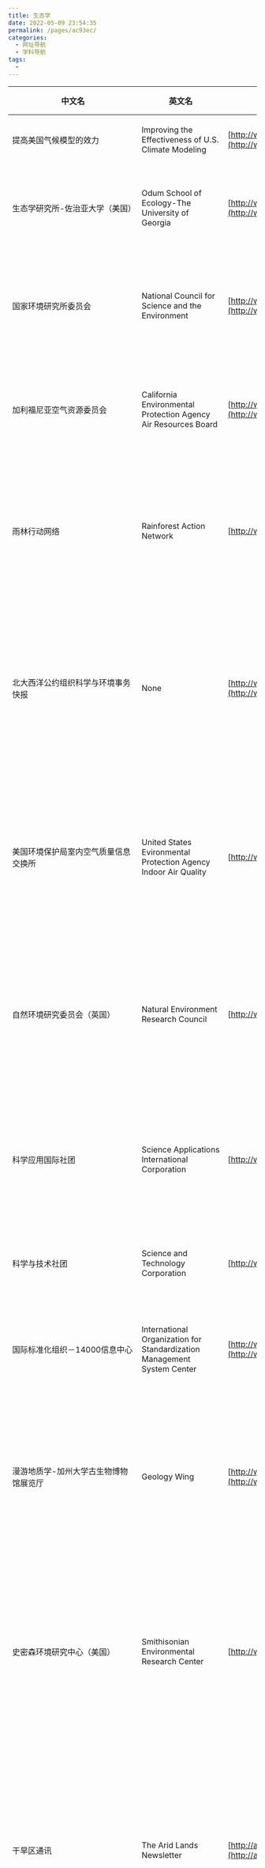 ```yaml
---
title: 生态学
date: 2022-05-09 23:54:35
permalink: /pages/ac93ec/
categories:
  - 网址导航
  - 学科导航
tags:
  - 
---
```

| 中文名                                       | 英文名                                                       |                                                              | 国家     | 管理机构                                                     | 关键词                                                       | 网站介绍                                                     | 类别   | 网站属性       |
| -------------------------------------------- | ------------------------------------------------------------ | ------------------------------------------------------------ | -------- | ------------------------------------------------------------ | ------------------------------------------------------------ | ------------------------------------------------------------ | ------ | -------------- |
| 提高美国气候模型的效力                       | Improving the Effectiveness of U.S. Climate Modeling         | [http://www.nap.edu/catalog/10087.html](http://www.nap.edu/catalog/10087.html) | 美国     | The National Academies Press                                 | 气候模型，文献                                               | 可免费在线浏览全文。                                         | 生态学 | 出版社         |
| 生态学研究所-佐治亚大学（美国）              | Odum School of Ecology-The University of Georgia             | [http://www.ecology.uga.edu/](http://www.ecology.uga.edu/)   | 美国     | Odum School of Ecology-The University of Georgia             | 生态学                                                       | 这是美国佐治亚大学生态学研究所的主页，提供该研究所的研究领域、人力资源、教学计划、出版物等信息。 | 生态学 | 研究所         |
| 国家环境研究所委员会                         | National Council for Science and the Environment             | [http://www.ncseonline.org/](http://www.ncseonline.org/)     | 美国     | National Council for Science and the Environment             | 环境，综合，研究                                             | 该非赢利性组织的目的是建立一个国家环境研究所，以简化环境问题的科学分析和研究。该站点包括通讯、高等教育计划的目录（DHEEP）及与其目标有关的材料。 | 生态学 | 委员会         |
| 加利福尼亚空气资源委员会                     | California Environmental Protection Agency Air Resources Board | [http://www.arb.ca.gov/homepage.htm](http://www.arb.ca.gov/homepage.htm) | 美国     | California Environmental Protection Agency Air               | 空气资源，大气污染，环境保护                                 | 该委员会的使命是通过认识和评价空气污染对国家经济的影响，进而促进实际有效地减少污染影响，来提高和保护公众健康、福利和生态资源。 | 生态学 | 政府机构       |
| 雨林行动网络                                 | Rainforest Action Network                                    | [http://www.ran.org/ran/](http://www.ran.org/ran/)           | 美国     | Rainforest Action Network                                    | 环境，环境哲学，森林，热带雨林                               | 雨林行动网络旨在保护热带雨林和生活在其中的人与野生动植物。本站点内容包括关于雨林及正危及其生存的工程的信息，以及有关保护雨林的行动概况。另外还提供关于生活在雨林中的人与动物的信息。 | 生态学 | 网站           |
| 北大西洋公约组织科学与环境事务快报           | None                                                         | [http://www.vm.ee/nato/science/news.html](http://www.vm.ee/nato/science/news.html) | None     | None                                                         | 化学物质污染区，环境净化，环境安全会议，环境合作项目         | 北大西洋公约组织科学与环境事务快报包括有关被化学物质污染地区的环境净化、环境安全、会议论题的文章。还有一些文章是关于环境基金获得者、会议及国家间的环境保护合作项目。 | 生态学 | 网站，快报     |
| 美国环境保护局室内空气质量信息交换所         | United States Evironmental Protection Agency Indoor Air Quality | [http://www.epa.gov/iaq](http://www.epa.gov/iaq)             | 美国     | United States Evironmental Protection Agency                 | 环境，空气，污染，数据，政府                                 | 美国环境保护局室内空气质量信息服务主页，内容包括：室内空气质量介绍；常见的室内空气污染物；室内空气污染源；建筑内空气质量；室内空气污染和青年人健康；有关室内空气研究和技术信息；室内空气源；美国环境保护局室内空气计划等。 | 生态学 | 国家环保局     |
| 自然环境研究委员会（英国）                   | Natural Environment Research Council                         | [http://www.nerc.ac.uk/](http://www.nerc.ac.uk/)             | 英国     | Natural Environment Research Council                         | 自然，环境，研究                                             | 该委员会是英国政府提供资金支持并管理科学研究的7个研究委员会中的一个，成立于1965年。1993年英国政府白皮书再次重申，自然环境研究委员会是英国所有环境科学方面的研究、监测和培训的牵头机构。 | 生态学 | 委员会         |
| 科学应用国际社团                             | Science Applications International Corporation               | [http://www.saic.com/](http://www.saic.com/)                 | 国际     | None                                                         | 环境，卫生，能源，运输，技术                                 | 本站点致力于提供国家安全、环境、卫生、能源、运输、系统集成这些领域中高技术产品和服务。它介绍了能源、环境、政府、信息技术、卫生、因特网、远程通讯、运输、职业、搜索工具这些方面的分类信息。 | 生态学 | 公司           |
| 科学与技术社团                               | Science and Technology Corporation                           | [http://www.stcnet.com/](http://www.stcnet.com/)             | 美国     | Science and Technology Corporation                           | 大气，环境，研究                                             | 本站点提供大气环境科学方面的专门信息。                       | 生态学 | 公司           |
| 国际标准化组织－14000信息中心                | International Organization for Standardization Management System Center | [http://www.iso14000.com/](http://www.iso14000.com/)         | 国际     | International Organization for Standardization               | 环境，工业，标准化                                           | 该站点由环境工业网站主办。它提供国际标准化组织－14000的概况，国际标准化组织－14000缩略语词表、有关环境管理标准的文章及出版物。 | 生态学 | 机构，公司     |
| 漫游地质学-加州大学古生物博物馆展览厅        | Geology Wing                                                 | [http://www.ucmp.berkeley.edu/exhibit/geology.html](http://www.ucmp.berkeley.edu/exhibit/geology.html) | 美国     | University of California Museum of Paleontology              | 古生物，地质                                                 | 美国Berkeley加州大学古生物博物馆的漫游地质学网站根据地质时标，介绍地球的演化史。从这里可以了解地质时标的历史，地质时标的组成，也可以利用加州大学古生物博物馆的“时间机器”进入特定的地质时期。 | 生态学 | 大学，博物馆， |
| 史密森环境研究中心（美国）                   | Smithisonian Environmental Research Center                   | [http://www.serc.si.edu/](http://www.serc.si.edu/)           | 美国     | Smithisonian Environmental Research Center                   | 地球科学，生物，地理，自然，环境，生态，全球变化，人口       | 史密森环境研究中心（SERC）致力于研究地球生物的生命过程，引导自然景观生态系统的生态问题研究，尤其关注人类活动对生态系统的影响。该中心从全球变化、景观生态学、海岸生态系统生态学、人口与群落生态学等四个不同层次出发，研究发展环境变化测量的方法与设备。 | 生态学 | 研究中心       |
| 干旱区通讯                                   | The Arid Lands Newsletter                                    | [http://ag.arizona.edu/OALS/ALN/ALNHome.html](http://ag.arizona.edu/OALS/ALN/ALNHome.html) | 美国     | The University of Arizona                                    | 干旱区，园艺，建筑，人为沙漠化，生物多样化，美国             | 干旱区通讯是半年期快讯，由设在亚利桑那大学的干旱区研究办公室主办，一般以报纸形式出版，同时也提供网络版。其目的是为干旱区研究者、资源管理者以及决策者寻求重要的事件和议题以供参考，包括干旱区生物多样性保护、建筑物设计风格、园艺、人为沙漠化等。 | 生态学 | 大学           |
| 生态村网络                                   | Gaia Trust-EcoViiages                                        | [http://www.gaia.org/](http://www.gaia.org/)                 | 丹麦     | GEESE (Global Ecovillage Educators for Sustainable Earth.)   | 生态名录，生态企业，生态资源                                 | 该网络由Gaia Trust  和全球生态村网络（GEN）建立，目的是促进人类可持续村落的发展，发布相关的信息。他们提供各种提高生存质量而不破坏环境的信息资料，其包含的内容与生态名录（Eco-Directory）、生态企业（Eco-Businesses）和生态资源（Eco-Resources）有关。 | 生态学 | 网络           |
| 全球环境技术网络                             | None                                                         | [http://www.gnet.org](http://www.gnet.org)                   | None     | None                                                         | 环境，卫生，能源，运输，技术                                 | 该网络由全球环境技术基金会创办，其任务是促进企业、技术、环境集成为可持续的系统。该站点包括政府活动、新闻综述、出版物、日程安排的信息，还有一个交互式的搜索引擎--TechKnow。利用该搜索引擎可从污染物、影响区域、联邦环境保护圆桌会议的结构或活动入手进行检索。 | 生态学 | 基金会         |
| 国家气象服务（美国）                         | National Oceanic and Atmospheric Administration National Weather Service | [http://www.nws.noaa.gov/](http://www.nws.noaa.gov/)         | 美国     | National Oceanic and Atmospheric Administration National Weather Service | 天气，气候，预测                                             | 该网站包含了大范围的权威美国天气预测产品和一些国际气候数据。同时也连接了国家气象服务专门研究中心如气候预报中心和风暴预报中心的主页。 | 生态学 | 政府           |
| 澳大利亚地质调查局                           | Geoscience Australia                                         | [http://www.agso.gov.au](http://www.agso.gov.au)             | 澳大利亚 | Geoscience Australia                                         | 地震学，地震构造图，测量机构，地震，地质灾害，澳大利亚       | 其主要业务包括环境、化石与时代、地质与地球物理学、地下水、矿物及石油等。本站点主要提供有关该组织科研活动、出版物等方面的信息。 | 生态学 | 政府           |
| 美国生态协会                                 | Ecological Society of America                                | [http://www.esa.org/](http://www.esa.org/)                   | 美国     | Ecological Society of America                                | 生态学生物学，有机体环境协会，美国                           | 美国生态协会是美国主要的生态学家的专业组织，在世界各国拥有会员7600多名。自1915年以来，该学会通过出版期刊杂志，发表研究报告，举办科学会议等多种方式，一直坚持应用生态学原理解决环境问题。 | 生态学 | 协会           |
| WeedSciencesSocietyofAmerica                 | Weed Sciences Society of America                             | [http://www.wssa.net/](http://www.wssa.net/)                 | 美国     | Weed Sciences Society of America                             | 杂草科学，杂草防治生态学协会，美国                           | Weed Science; Weed Technology; Society News and Current Topics; Society  Info; Publications; Weed Control; Weed Info; Plant Photos; Related Sites;  Sustain Mbrs; Allen Press; IWSS; NCWSS; WSWS; NEWSS; SWSS; APMS; CWSS | 生态学 | 协会           |
| 生态林荫路                                   | Ecomall：A Place to Help Save the Earth                      | [http://www.ecomall.com](http://www.ecomall.com)             | 美国     | Ecology America， Inc                                        | 食品，服饰，太阳能产品，环境相关                             | EcoMall是一个由具有环境意识的公司组成的团体，他们的产品从食品、服饰到太阳能产品。该站点除了具有环境意识的商人的名录外，还有与环境相关的引文等内容。 | 生态学 | 团体           |
| 国家生态学分析与研究中心（美国）             | National Center for Ecological Analysis and Synthesis        | [http://www.nceas.ucsb.edu/](http://www.nceas.ucsb.edu/)     | 美国     | National Center for Ecological Analysis and Synthesis        | 生态学，生态系统，生态分析研究中心，美国                     | 国家生态学分析与研究中心研究生态系统结构和动力学，以供环境研究人员和资源管理人员利用。该站点包括时事、生态学软件及国家生态学分析与综合中心的论文和报告。 | 生态学 | 研究中心       |
| Savannah河站（美国）                         | Nuclear Knowledge for the Nation                             | [http://www.srs.gov/](http://www.srs.gov/)                   | 美国     | U.S.Department of Energy                                     | 生态，环境，环境管理，环境恢复，污染防治，核燃料，地下水，湿地，撒瓦那河，美国 | 热带草原河流站点主要负责核武器，核燃料的安全贮存，以及环境与核废物的管理。本站点的主要信息包括地下水补救处理、野外指导、湿地保护、相关出版物等。 | 生态学 | 政府           |
| 国家环境卫生科学学会                         | The National Institute of Environmental Health Sciences      | [http://www.niehs.nih.gov/](http://www.niehs.nih.gov/)       | 美国     | The National Institute of Environmental Health Sciences      | 环境科学，环境卫生研究所，美国                               | 从国家环境健康科学学会的主页上，可获得国家环境卫生科学学会提供的所有服务，包括gopher服务器、其生物学主页和其联机期刊《环境卫生展望》。 | 生态学 | 政府，研究所   |
| 美国长期生态学研究网络                       | Long Term Ecological Research Network                        | [http://lternet.edu/](http://lternet.edu/)                   | 美国     | National Science Foundation                                  | 生态学，初级生产量，无机物种群，营养结构，有机物积累，有机物分解，养分无机物研究网络，美国 | 美国长期生态学研究网络由美国国家科学基金会建立，其目的是促进美国长期生态现象的研究，支持综合和比较研究。美国长期生态学研究网络提供有关其项目、会议、相关研究活动及其它ＬＴＥＲ站点的信息。 | 生态学 | 机构           |
| 中国科学院生态环境研究中心                   | 中国科学院生态环境研究中心（Research Center for Eco-Environmental Sciences， Chinese  Academy of Sciences） | [http://www.rcees.ac.cn/](http://www.rcees.ac.cn/)           | 中国     | 中国科学院生态环境研究中心（Research Center for Eco-Environmental Sciences， Chinese  Academy of Sciences） | 生态环境，环境化学，环境工程学，系统生态学，地学研究中心，中国科学院，中国 | 生态环境研究中心的建立，旨在实现环境科学、生态学、地学等学科的相互渗透，发挥综合性、多学科优势，研究与解决地区性、全国性以及全球性重大生态与环境问题。主要研究领域包括环境科学、环境工程学和宏观生态学三大领域.本网站提供了有关中心机构和科研成果的信息。 | 生态学 | 研究所         |
| 地球岛研究所                                 | Earth Island Institute                                       | [http://www.earthisland.org](http://www.earthisland.org)     | 美国     | Earth Island Institute                                       | 环境保护，环境，保护，地球岛屿研究所                         | 该站点是由非赢利性的地球岛研究所建立，该研究所任务是帮助那些保护、防护和恢复性的计划的发展。该站点提供与上述计划相关的信息，其中的数据库可通过关键词查询。 | 生态学 | 研究所         |
| 国家环境保护总局南京环境科学研究所           | 国家环境保护总局南京环境科学研究所                           | [http://www.nies.org/](http://www.nies.org/)                 | 中国     | 国家环境保护总局南京环境科学研究所                           | 环境科学，环境保护，生物多样性，环境标准，生态规划，研究所，南京，中国 | 主要从事建设项目环境影响评价、资源开发项目环境影响评价和进口废物环境风险评价，涉及能源、建材、化工、石化、印染、水利、农业资源开发等十多个行业。另外在小城镇环境规划、区域环境影响评价与规划方面亦有突出贡献。 | 生态学 | 研究所         |
| 雪与雪崩的术语表                             | Avalanche Center Glossary                                    | [http://www.csac.org/Education/glossary/](http://www.csac.org/Education/glossary/) | None     | Avalanche Center                                             | 雪崩术语                                                     | 无                                                           | 生态学 | 网址           |
| 世界保护区监测中心                           | United Nations Environment Programme- World Conservation Monitoring  Centre | [http://www.wcmc.org.uk/](http://www.wcmc.org.uk/)           | 联合国   | United Nations Environment Programm                          | 生物多样化保护                                               | 该中心是国际公认的、生物多样化保 护的、极好的信息管理与存贮中心。有提供保护区数据的服务。 | 生态学 | 组织           |
| 零辐射研究初始计划                           | Zero Emissions Research & Initiatives                        | [http://zeri.org/](http://zeri.org/)                         | None     | None                                                         | 环境，污染，零辐射，可持续发展                               | “零辐射研究初始计划”（ZERI）的目标是：通过一个世界标准，促进工业的可持续发展以及世界资源的有效利用。网站提供了的内容包括：零辐射原理介绍、新闻报道、研究项目及研究计划详细介绍以及相关工程图片介绍。 | 生态学 | 科研机构       |
| 环境系统与统计研究中心-Lancaster大学（英国） | The Centre for Research on Environmental Systems-Lancaster University | [http://www.es.lancs.ac.uk/cres/](http://www.es.lancs.ac.uk/cres/) | 英国     | The Centre for Research on Environmental Systems-Lancaster University | 环境研究，环境科学，统计学，生物科学，生物环境               | 环境系统统计研究中心（CRES）是英国环境和生物科学协会在1987年成立之初就创立的主要研究组织，它主要研究自然环境和生物环境在不同方面存在的问题，以及解决的手段等。 | 生态学 | 大学，科研机构 |
| 海洋生物学协会（英国）                       | Marine Biological Association of the UK                      | [http://www.mba.ac.uk/](http://www.mba.ac.uk/)               | 英国     | Marine Biological Association of the UK                      | 海洋生物                                                     | 英国海洋生物学协会（MBA）是一个海洋生物学家的专业团体，在全世界拥有1200多名会员。其目标是：促进海洋生物各领域（包括海洋环境）的科学研究，传播与普及相关的科学知识。  此站点提供该协会的有关信息，包括协会介绍、新闻消息、会员信息、出版物与相关站点等。 | 生态学 | 组织           |
| Internet专利查找系统                         | Internet Patent News                                         | [http://www.bustpatents.com/](http://www.bustpatents.com/)   | 美国     | None                                                         | 专利，数据，检索                                             | 艾滋病专利数据库提供了对美国、日本及欧洲的与艾滋病有关的专利的图形及全文本查找。 | 生态学 | None           |
| 日本全球变化研究相关出版物                   | None                                                         | [http://www.cger.nies.go.jp/](http://www.cger.nies.go.jp/)   | None     | None                                                         | 全球变化研究                                                 | 从这里可以获得有关日本全球变化研究的所有相关出版物的信息     | 生态学 | 出版物         |
| 同济大学环境科学与工程学院                   | 同济大学环境科学与工程学院（College of Environmental Science and Engineering-Tongji  University \n） | [http://sese.tongji.edu.cn/](http://sese.tongji.edu.cn/)     | 中国     | 同济大学环境科学与工程学院（College of Environmental Science and Engineering-Tongji  University \n） | 环境科学，环境工程，供水，废水处理，市政垃圾，空气污染，同济大学，中国 | 其主要研究方向有：水污染控制、城市给水排水、大气污染控制、废弃物资源化与处置、环境噪声控制及环境监测与评价等。 | 生态学 | 高校           |
| ENDS环境数据服务系统                         | Environmental Data Services                                  | [http://www.ends.co.uk](http://www.ends.co.uk)               | None     | None                                                         | 环境，环境科学，环境管理，新闻报告                           | ENDS是英国环境信息的发行者。该站点包括欧洲环境新闻、环境快报和关于环境发展的每月评论。 | 生态学 | 公司           |
| 环境技术部Ames实验室                         | The Ames Laboratory-U.S. Department of Energy-Iowa State University | [http://www.ameslab.gov](http://www.ameslab.gov)             | 美国     | The Ames Laboratory-U.S. Department of Energy-Iowa State University | 能源科学，环境科学，原材料科学，实验室，美国                 | 该机构下属于能源部，由依阿华州立大学管理。其目地之一是解决有害废弃物及其清除过程中遇到的问题。该站点信息包括Ames的科学家及其研究活动、出版物，还包括与其它Internet  环境信息的链接。 | 生态学 | 政府，科研机构 |
| 《明智的选择：生态学与自然生活杂志》         | None                                                         | [http://www.consciouschoice.com/](http://www.consciouschoice.com/) | None     | None                                                         | 环境研究，保健，食品和营养                                   | 该刊主要刊登有关环境研究的论文及保健、食品和营养等的天然替代物。每一期都对一个观点展开各种议题的讨论。该刊强调把世界看成是一个相互联系、相互依靠的整体，它的生存取决于可被人类接受的生活方式的发展。双月刊。 | 生态学 | 期刊           |
| 环境保护基金                                 | Environmental Defense Fund                                   | [http://www.edf.org](http://www.edf.org)                     | 美国     | Environmental Defense Fund                                   | 纸的回收利用，人类健康，运输，公众意识，雨林，野生动植物环境新闻 | EDF主要提供关于濒危物种行动方案与环境保护努力方面的信息。内容涉及：纸的回收利用、人类健康、运输、公众意识、雨林、野生动植物以及最新的环境新闻。另外还包括关于一些特定专题的论坛，如关于濒危物种、环境与健康、全球变暖与气候变化、再循环与能源效率等等。 | 生态学 | 机构           |
| 黄石期刊                                     | Yellowstone National Park                                    | [http://www.yellowstonepark.com](http://www.yellowstonepark.com) | 美国     | Yellowstone National Park                                    | 括狼，灰熊，野牛野火期刊                                     | 这是黄石国家公园的出版物。一年出五期。其信息包括狼、灰熊、野牛及野火等。网上可看到现刊，并保留过刊文档。提供预订拷贝的信息及如何进入聊天室的信息。 | 生态学 | 网站，期刊     |
| 中国环境                                     | 中国环境网                                                   | [http://www.cenews.com.cn/](http://www.cenews.com.cn/)       | 中国     | 中国环境报社                                                 | 环境新闻，环境政策与法规，环保技术，企业名录                 | “中国环境”是中国环境报社建立并维护的环保网站，由该社原有的“中国环境报网络版”和“东方环境”网合并组建而成。该网站提供的内容包括：环境新闻、环境政策与法规、环保技术、企业名录以及相关链接等。 | 生态学 | 报社           |
| 地球环境战略研究所（日本）                   | Institute for Global Environmental Strategies                | [http://www.iges.or.jp/](http://www.iges.or.jp/)             | 日本     | Institute for Global Environmental Strategies                | 亚太地区，气候变化，自然资源管理和可持续消费与管理，出版物   | 日本地球环境战略研究所（IGES）成立于1998年，是一个独立的非盈利机构，主要开展地球环境保护、社会可持续发展与全球平等方面的战略研究。  此网站提供该研究所的有关信息，包括研究所介绍、研究活动、组织机构、出版物等。 | 生态学 | 非盈利研究所   |
| 黄河风情                                     | 黄河风情                                                     | [http://www.yellowriver.org/](http://www.yellowriver.org/)   | 中国     | None                                                         | 黄河，水土流失，黄河治理，沙棘资源开发利用                   | “黄河风情”是一个介绍黄河相关情况的网站。提供有关黄河风光（包括黄河概况、黄河水情、水土保持、黄河治理等）、保护母亲河（包括主要内容、行动计划、进展情况等）、沙棘资源（包括沙棘概况、沙棘分布、沙棘资源开发利用等）方面的信息。 | 生态学 | None           |
| 国家环境研究所委员会                         | National Council for Science and the Environment             | [https://www.gcseglobal.org/](https://www.gcseglobal.org/)   | 美国     | National Council for Science and the Environment             | 环境，综合，研究                                             | 该非赢利性组织的目的是建立一个国家环境研究所，以简化环境问题的科学分析和研究。该站点包括通讯、高等教育计划的目录（DHEEP）及与其目标有关的材料。 | 生态学 | 委员会         |
| 海洋微古生物学                               | Marine Micropaleontology                                     | [https://www.journals.elsevier.com/marine-micropaleontology](https://www.journals.elsevier.com/marine-micropaleontology) | None     | ELSEVIER                                                     | 海洋科学；海洋微生物；海洋古生物                             | Marine  Micropaleontology是一本国际期刊，发表与海洋微化石有关的所有领域的原创，创新和重要科学论文，包括生态学和古生物学，生物学和古生物学，古海洋学和古气候学，环境监测，分类学，进化和分子系统发育。  该期刊强烈鼓励出版使用海洋微化石和/或其化学成分来解决基本地质，环境和生物问题的物品。 但是，它没有发表纯粹的地层学或分类学论文。 在Marine  Micropaleontology中，一个专门的部分致力于使用海洋微化石的新方法和方案的简短论文。 我们就海洋微观古生物学的热门话题征求特刊，并审阅及时主题的文章。 | 生态学 | 期刊           |
| 海洋政策                                     | Marine Policy                                                | [https://www.journals.elsevier.com/marine-policy](https://www.journals.elsevier.com/marine-policy) | None     | ELSEVIER                                                     | 海洋管理；海洋科学；社会学                                   | 海洋政策是海洋政策研究的主要期刊。 它为研究人员，分析人员和政策制定者提供了与海洋政策制定相关的主要社会科学学科的独特分析组合。  主要文章由海洋事务专家提供，包括海洋经济学家和海洋资源管理者，政治科学家，海洋科学家，国际律师，地理学家和人类学家。  该期刊利用其专业知识和研究成果，涵盖：国际，区域和国家海洋政策; 管理和管理海洋活动，包括渔业和航运的体制安排; 解决冲突; 海洋污染与环境;  保护和利用海洋资源。 海洋政策的常规特征包括研究报告，会议报告和当前发展报告，以使读者及时了解海洋事务的最新发展和研究。 | 生态学 | 期刊           |
| 海洋环境研究                                 | Marine Environmental Research                                | [https://www.journals.elsevier.com/marine-environmental-research](https://www.journals.elsevier.com/marine-environmental-research) | None     | ELSEVIER                                                     | 海洋环境；水化学；海洋生态                                   | 海洋环境研究部发表关于海洋和沿海水域化学，物理和生物相互作用的原始研究论文。  该期刊作为一个论坛，提供有关生物学，化学，毒理学和合成的新信息，促进对海洋环境过程的理解。 | 生态学 | 期刊           |
| 海的研究                                     | Journal of Sea Research                                      | [https://www.journals.elsevier.com/journal-of-sea-research](https://www.journals.elsevier.com/journal-of-sea-research) | 荷兰     | ELSEVIER                                                     | 沿海；海岸带；潮间带；海洋科学                               | “海洋研究期刊”是一个关于海洋研究的国际多学科期刊，重点是沿海和陆架海洋的海洋生态系统的功能，包括潮间带，河口和咸水环境。  由于几个分支学科增加了这一目标，因此欢迎来自海洋生物学，海洋化学，海洋沉积学和物理海洋学等领域的手稿，只要它们增加了对生态系统过程的理解。 | 生态学 | 期刊           |
| 水研究                                       | Water Research                                               | [https://www.journals.elsevier.com/water-research](https://www.journals.elsevier.com/water-research) | 荷兰     | ELSEVIER                                                     | 水质；水环境；海洋环境                                       | Water Research有一个开放的访问镜像期刊Water Research X，共享相同的目标和范围，编辑团队，提交系统和严格的同行评审。  Water Research在全球范围内发布有关水质科学和技术及其管理各个方面的评论性原始研究论文。 | 生态学 | 期刊           |
| 海洋生物学                                   | Marine Biology                                               | [https://link.springer.com/journal/227](https://link.springer.com/journal/227) | 德国     | Springer                                                     | 海洋科学；海洋生物；海洋生态                                 | 海洋生物学发表了海洋生物学所有领域的原创和国际重要贡献。 特别强调促进了解海洋生物，生物 -  环境相互作用，生物之间相互作用以及海洋生物圈功能的物品。  虽然原始研究论文是海洋生物学的支柱，但也欢迎方法文章，评论和评论，只要它们符合与研究文章相同的原创性，重要性和质量标准。  具有特殊意义的文章作为重点文章发表。 它们伴随着编辑评论，并在社交媒体上得到提升。 | 生态学 | 期刊           |
| 海岸保护                                     | Journal of Coastal Conservation                              | [https://link.springer.com/journal/11852](https://link.springer.com/journal/11852) | 德国     | Springer                                                     | 海岸带；环境保护；海洋科学                                   | “沿海保护杂志”是一本科学期刊，用于传播关于陆地，沿海和海洋环境界面综合和可持续管理的理论和应用研究。 | 生态学 | 期刊           |
| 国际海洋科学杂志                             | Thalassas: An International Journal of Marine Sciences       | [https://link.springer.com/journal/41208](https://link.springer.com/journal/41208) | 德国     | Springer                                                     | 海洋科学；海洋生态；海洋生物                                 | 是一本致力于海洋科学多学科研究的国际期刊。 该杂志成立于1983年，涵盖了从深海到沿海环境的各种场所。  该期刊发表有关海洋和沿海生物学，化学，地质学和物理学的论文，特别强调多学科工作。 | 生态学 | 期刊           |
| 全环境科学                                   | Science of the Total Environment                             | [https://www.journals.elsevier.com/science-of-the-total-environment](https://www.journals.elsevier.com/science-of-the-total-environment) | None     | ELSEVIER                                                     | 全环境，大气，水文，生物圈，岩石圈，人类圈                   | 《全环境科学》是一份国际多学科期刊，主要发表大气、水圈、生物圈、岩石圈、人类圈等有关全环境的原始研究成果。 | 生态学 | 期刊           |
| 大气化学杂志                                 | Journal of Atmospheric Chemistry                             | [https://link.springer.com/journal/10874](https://link.springer.com/journal/10874) | None     | Springer                                                     | 大气，大气化学，化学过程                                     | 《大气化学杂志》专门研究地球大气的化学，特别强调约100公里以下的区域。 | 生态学 | 期刊           |
| 联合国政府间气候变化专门委员会               | Intergovernmental Panel on Climate Change                    | [https://www.bjerknes.uib.no/en/article/ipcc/ipcc-intergovernmental-panel-climate-change](https://www.bjerknes.uib.no/en/article/ipcc/ipcc-intergovernmental-panel-climate-change) | 国际     | Intergovernmental Panel on Climate Change                    | 气候变化                                                     | IPCC的作用是在全面、客观、公开和透明的基础上，评估与理解人为引起的气候变化、这种变化的潜在影响以及适应和减换方案的科学基础有关的科技和社会经济信息。 | 生态学 | 组织           |
| 美国沙漠                                     | Desert USA                                                   | [https://www.desertusa.com/](https://www.desertusa.com/)     | 美国     | Desert USA                                                   | 荒漠                                                         | 该网站提供了沙漠探索、文章和沙漠故事等信息。                 | 生态学 | 组织           |
| 全球湖泊数据库                               | WorldLakes                                                   | [http://www.worldlakes.org/](http://www.worldlakes.org/)     | 国际     | WorldLakes                                                   | 湖泊                                                         | 该网站是一个由100多个国家的2000多人和组织组成的全球网络，致力于湖泊的保护和可持续管理，且致力于聚集人们和解决方案来保护和恢复世界湖泊的健康。 | 生态学 | 组织           |
| 国家地理                                     | NATIONAL GEOGRAPHIC                                          | [https://www.nationalgeographicpartners.com/](https://www.nationalgeographicpartners.com/) | 美国     | NATIONAL GEOGRAPHIC                                          | 地理                                                         | 国家地理合作伙伴将全球国家地理电视频道与国家地理的媒体和面向消费者的资产相结合，该网站的资源可用于资助科学、勘探、保护和教育领域的工作。 | 生态学 | 组织           |
| 土壤侵蚀网站                                 | The Soil Erosion Site                                        | [http://soilerosion.net/](http://soilerosion.net/)           | 英国     | The Soil Erosion Site                                        | 土壤侵蚀                                                     | 该网站旨在汇集各种各样的与土壤侵蚀有关的材料。对于学生和/或对土壤侵蚀“感兴趣”的人，有一个背景信息部分，以非技术方式解释侵蚀问题的基础。 | 生态学 | 组织           |
| 科学伙伴                                     | Science Buddies                                              | [https://www.sciencebuddies.org/science-fair-projects/project-ideas/EnvSci_p012/environmental-science/measuring-soil-erosion](https://www.sciencebuddies.org/science-fair-projects/project-ideas/EnvSci_p012/environmental-science/measuring-soil-erosion) | None     | Science Buddies                                              | 农业技术，大数据                                             | 该网站把全面的、科学家编写的工具、提示和技术呈现给用户，众多主题中涉及到农业技术、大数据这两个主题。 | 生态学 | 组织           |
| 科学网络链接                                 | ScienceNetLinks                                              | [http://sciencenetlinks.com/](http://sciencenetlinks.com/)   | None     | ScienceNetLinks                                              | 土壤侵蚀                                                     | 该网站以植物根系、岩石和土地坡度为试验因子，探讨和验证土壤侵蚀受土壤组成的影响。 | 生态学 | 组织           |
| 温丝特档案馆                                 | WinSite                                                      | [https://www.winsite.com/soil/soil+erosion+webquest/](https://www.winsite.com/soil/soil+erosion+webquest/) | 美国     | None                                                         | 土壤侵蚀                                                     | OpenLisem是一个易于使用的空间土壤侵蚀模型。该方案可用于中小流域水土保持措施评价和科学分析。 | 生态学 | 组织           |
| 欧洲景观理事会                               | \nCouncil of Europe Landscape Convention                     | [https://www.coe.int/en/web/landscape](https://www.coe.int/en/web/landscape) | 欧洲     | Council of Europe Landscape Convention                       | 景观                                                         | 该网站含有公约、会议、景观奖、国际景观观测站、\n国际风景日等内容，促进了景观的保护、管理和规划。 | 生态学 | 组织           |
| 景观研究所                                   | The Landscape Institute                                      | [https://landscapeplants.oregonstate.edu/](https://landscapeplants.oregonstate.edu/) | 英国     | None                                                         | 景观                                                         | 景观研究所是景观专业的特许机构，它是一个促进景观实践艺术和科学的教育慈善机构。该网站旨在通过其成员的工作，保护、保护和改善自然环境和建筑环境，造福公众。\n\nLI为所有景观从业人员提供专业的家，包括景观科学家、景观规划师、景观建筑师、景观经理和城市设计师。 | 生态学 | 研究机构       |
| 全球温度                                     | GLOBTEMPERATURE                                              | [http://data.globtemperature.info/](http://data.globtemperature.info/) | 欧洲     | ESA & GlobTemperature Consortium                             | 地面温度                                                     | 全球温度数据门户旨在提供由欧空局资助的适当全球温度项目框架内交付的地面温度产品。 | 生态学 | 组织           |
| 全球最受关注的全球变暖和气候变化网站         | Watts Up With That                                           | [https://wattsupwiththat.com/](https://wattsupwiththat.com/) | None     | None                                                         | 全球温度                                                     | 该网站提供了全球陆地+海洋表面温度重建GISS、HADCRUT4和NOAA NCEI（以前的NOAA  NCDC）的三个主要供应商产品重建，以及卫星基低对流层温度复合材料RSS和UAH的两个供应商产品重建，它还包括一些模型数据比较，并且可以快速查看年度数据，是全球最受关注的全球变暖和气候变化网站。 | 生态学 | 组织           |
| 威尔士政府服务和信息                         | Welsh Government services and information                    | [https://gov.wales/](https://gov.wales/)                     | 英国     | Welsh Government services and information                    | 环境，气候                                                   | 该网站可以提供很多政府服务信息，其中涉及环境和气候变化方面的内容。 | 生态学 | 政府           |
| 苏格兰环境保护局                             | Scottish Environment Protection Agency                       | [https://floodline.sepa.org.uk/floodupdates/](https://floodline.sepa.org.uk/floodupdates/) | 英国     | Scottish Environment Protection Agency                       | 环境，气候                                                   | 该网站在保护环境和人类健康方面的作用广泛，包括环境法规、缓解和适应气候变化、监测和报告我们的环境状况、提高对环境问题的认识、通过公民科学与公众接触。 | 生态学 | 组织           |
| 欧洲土壤数据中心                             | European Soil Data Centre                                    | [https://esdac.jrc.ec.europa.eu/](https://esdac.jrc.ec.europa.eu/) | 欧洲     | European Soil Data Centre                                    | 土壤                                                         | 欧洲土壤数据中心（ESDAC）是欧洲土壤相关数据的专题中心。它的目标是成为欧洲一级所有相关土壤数据和信息的单一参考点，并作为其宿主。它包含许多以各种方式组织和呈现的资源：数据集、服务/应用程序、地图、文档、事件、项目和外部链接。 | 生态学 | 组织           |
| 大英百科全书                                 | \nENCYCLOPÆDIA BRITANNICA\n                                  | [https://www.britannica.com](https://www.britannica.com)     | 英国     | \nENCYCLOPÆDIA BRITANNICA\n                                  | 土壤侵蚀，土壤污染，土壤分布，                               | 该网站介绍了土壤的结构、组成和分类，以及这些因素如何影响土壤在全球生态系统中的作用。此外，还讨论了两种最重要的土壤退化现象：侵蚀和污染。有关世界主要土壤分布的地图指南， | 生态学 | 组织           |
| 网络土壤调查                                 | Web Soil Survey                                              | [https://websoilsurvey.sc.egov.usda.gov/](https://websoilsurvey.sc.egov.usda.gov/) | 美国     | Web Soil Survey                                              | 土壤                                                         | 网络土壤调查（WSS）提供国家土壤合作调查产生的土壤数据和信息。它由美国农业部自然资源保护局（NRCS）运营，提供世界上最大的自然资源信息系统。NRC拥有全国95%以上的县的土壤地图和数据，并预计在不久的将来有100%的土地。 | 生态学 | 政府           |
| 湿地与水生研究中心                           | Wetland and Aquatic Research Center                          | [https://www.usgs.gov/centers/wetland-and-aquatic-research-center-warc](https://www.usgs.gov/centers/wetland-and-aquatic-research-center-warc) | 美国     | United States Geological Survey                              | 湿地，水生                                                   | 该网站主要是对湿地进行研究，开发新的方法和技术，传播所需的科学信息，以了解、管理、保护和恢复湿地和其他水生和沿海生态系统及其相关的动植物群落。 | 生态学 | 组织           |
| 国际湿地网                                   | Wetlands International                                       | [https://malaysia.wetlands.org/](https://malaysia.wetlands.org/) | 马来西亚 | Wetlands International Malaysia                              | 湿地                                                         | 该网站致力于保护和恢复人类和自然的湿地，维持和恢复湿地及其资源和生物多样性。\n他们开展了保护和恢复湿地和湿地物种的活动，如Johor Ayer  Hitam的高度濒危泥炭沼泽鱼类，也定期开展现场监测计划，提高生活在这些湿地周围的人们对其价值的认识，并使利益相关者和政府能够保护和管理湿地。他们也帮助社区保护和恢复其提供的服务，如饮用水、鱼类、建筑材料用芦苇等，同时还就湿地的可持续和明智使用向地方政府和组织提供建议。\n | 生态学 | 研究机构       |
| 湿地研究与解决方案公司                       | Wetland Studies and Solutions， Inc.                         | [https://www.wetlands.com/](https://www.wetlands.com/)       | 美国     | Wetland Studies and Solutions， Inc.                         | 湿地                                                         | 湿地研究与解决方案有限公司（WSSI）以湿地研究与解决方案为主，主要从事州和地方水保护工作。 | 生态学 | 公司           |
| 堪萨斯湿地教育中心                           | Kansas Wetlands Education Center                             | [http://wetlandscenter.fhsu.edu/](http://wetlandscenter.fhsu.edu/) | 美国     | Kansas Wetlands Education Center                             | 湿地                                                         | 堪萨斯湿地教育中心是美国最大的内陆湿地和指定的拉姆萨尔湿地，具有国际重要性。在这里参观最先进的展品，也可以发现这些湿地和生活在那里的动植物的壮丽。 | 生态学 | 组织           |
| 伦敦湿地中心                                 | London Wetland Centre                                        | [https://www.wwt.org.uk/](https://www.wwt.org.uk/)           | 英国     | London Wetland Centre                                        | 湿地                                                         | 该网站是英国领先的湿地保护慈善机构拯救受威胁湿地野生动物的先锋，是保护科学的卓越中心，也是湿地管理和创造方面的专家，致力于保护湿地和野生动物。 | 生态学 | 组织           |